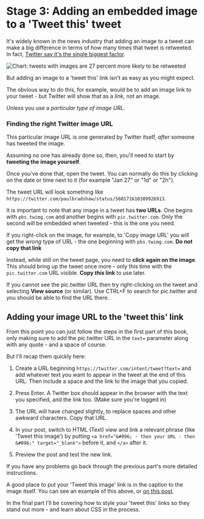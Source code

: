 # Stage 3: Adding an embedded image to a 'Tweet this' tweet

It's widely known in the news industry that adding an image to a tweet can make a big difference in terms of how many times that tweet is retweeted. In fact, [Twitter say it's the single biggest factor](https://media.twitter.com/best-practice/news-the-impact-of-tweeting-with-photos-videos-hashtags-and-links).

![Chart: tweets with images are 27 percent more likely to be retweeted](images/images-make-better-tweets.jpg)

But adding an image to a 'tweet this' link isn't as easy as you might expect.

The obvious way to do this, for example, would be to add an image link to your tweet - but Twitter will show that as a *link*, not an image.

Unless you use a *particular type of image URL*.

### Finding the right Twitter image URL

This particular image URL is one generated by Twitter itself, *after* someone has tweeted the image.

Assuming no one has already done so, then, you'll need to start by **tweeting the image yourself**.

Once you've done that, open the tweet. You can normally do this by clicking on the date or time next to it (for example "Jan 27" or "1d" or "2h").

The tweet URL will look something like `https://twitter.com/paulbradshaw/status/560171610309926913`.

It is important to note that any image in a tweet has **two URLs**. One begins with `pbs.twimg.com` and another begins with `pic.twitter.com`. Only the second will be embedded when tweeted - this is the one you need.

If you right-click on the image, for example, to 'Copy image URL' you will get the *wrong* type of URL - the one beginning with `pbs.twimg.com`. **Do not copy that link**

Instead, while still on the tweet page, you need to **click again on the image**. This should bring up the tweet once more - only this time with the `pic.twitter.com` URL visible. **Copy *this* link** to use later.

If you cannot see the pic.twitter URL then try right-clicking on the tweet and selecting **View source** (or similar). Use CTRL+F to search for pic.twitter and you should be able to find the URL there.

## Adding your image URL to the 'tweet this' link

From this point you can just follow the steps in the first part of this book, only making sure to add the pic.twitter URL in the `text=` parameter along with any quote - and a space of course.

But I'll recap them quickly here:

1. Create a URL beginning `https://twitter.com/intent/tweet?text=` and add whatever text you want to appear in the tweet at the end of this URL. Then include a space and the link to the image that you copied.

2. Press Enter. A Twitter box should appear in the browser with the text you specified, and the link too. (Make sure you're logged in)

3. The URL will have changed slightly, to replace spaces and other awkward characters. Copy that URL.

4. In your post, switch to HTML (Text) view and link a relevant phrase (like 'Tweet this image') by putting `<a href="&#096; - then your URL - then &#096;" target="_blank">` before it, and `</a>` after it.

5. Preview the post and test the new link.

If you have any problems go back through the previous part's more detailed instructions.

A good place to put your 'Tweet this image' link is in the caption to the image itself. You can see an example of this above, or [on this post](http://onlinejournalismblog.com/2014/07/10/as-google-gets-fussier-seo-recruiters-look-for-journalists/).

In the final part I'll be covering how to style your 'tweet this' links so they stand out more - and learn about CSS in the process.